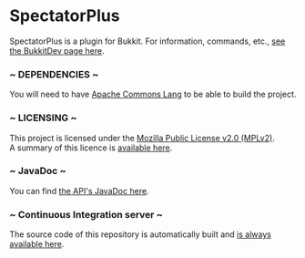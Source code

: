 # SpectatorPlus

SpectatorPlus is a plugin for Bukkit. For information, commands, etc., [see the BukkitDev page here](http://dev.bukkit.org/bukkit-plugins/spectator/).

### ~ DEPENDENCIES ~

You will need to have [Apache Commons Lang](http://commons.apache.org/proper/commons-lang/) to be able to build the project.

### ~ LICENSING ~

This project is licensed under the [Mozilla Public License v2.0 (MPLv2)](https://www.mozilla.org/MPL/2.0/).  
A summary of this licence is [available here](https://tldrlegal.com/license/mozilla-public-license-2.0-(mpl-2)#summary).

### ~ JavaDoc ~

You can find [the API's JavaDoc here](http://depot.carrade.eu/html/bukkit/doc/spectatorplus/).

### ~ Continuous Integration server ~

The source code of this repository is automatically built and [is always available here](http://jenkins.carrade.eu/job/SpectatorPlus/).
